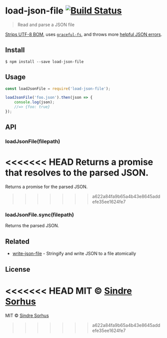 # load-json-file [![Build Status](https://travis-ci.org/sindresorhus/load-json-file.svg?branch=master)](https://travis-ci.org/sindresorhus/load-json-file)

> Read and parse a JSON file

[Strips UTF-8 BOM](https://github.com/sindresorhus/strip-bom), uses [`graceful-fs`](https://github.com/isaacs/node-graceful-fs), and throws more [helpful JSON errors](https://github.com/sindresorhus/parse-json).


## Install

```
$ npm install --save load-json-file
```


## Usage

```js
const loadJsonFile = require('load-json-file');

loadJsonFile('foo.json').then(json => {
	console.log(json);
	//=> {foo: true}
});
```


## API

### loadJsonFile(filepath)

<<<<<<< HEAD
Returns a promise that resolves to the parsed JSON.
=======
Returns a promise for the parsed JSON.
>>>>>>> a622a84fa9b65a4b43e8645addefe35ee1624fe7

### loadJsonFile.sync(filepath)

Returns the parsed JSON.


## Related

- [write-json-file](https://github.com/sindresorhus/write-json-file) - Stringify and write JSON to a file atomically


## License

<<<<<<< HEAD
MIT © [Sindre Sorhus](http://sindresorhus.com)
=======
MIT © [Sindre Sorhus](https://sindresorhus.com)
>>>>>>> a622a84fa9b65a4b43e8645addefe35ee1624fe7
